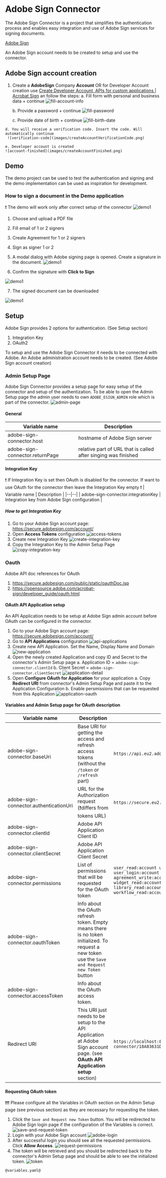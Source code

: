 
# Adobe Sign Connector

The Adobe Sign Connector is a project that simplifies the authentication process and enables easy integration and use of Adobe Sign services for signing documents.

[Adobe Sign](https://www.adobe.com/sign.html)

An Adobe Sign account needs to be created to setup and use the connector.

## Adobe Sign account creation

  1. Create a **AdobeSign** Company **Account** OR for Developer Account creation use [Create Developer Account, APIs for custom applications | Acrobat Sign](https://www.adobe.com/sign/developer-form.html) an follow the steps:
 	 a. Fill form with personal and business data + continue
 	 ![fill-account-info](images/createAccountFillInfo.png)

 	 b. Provide a password + continue
 	 ![fill-password](images/createAccountPassword.png)

 	 c. Provide date of birth + continue
 	 ![fill-birth-date](images/createAccountBirthDate.png)

 	d. You will receive a verification code. Insert the code. Will automatically continue
 	 ![verification-code](images/createAccountVerificationCode.png)

 	e. Developer account is created
 	![account-finished](images/createAccountFinished.png)

## Demo

The demo project can be used to test the authentication and signing and the demo implementation can be used as inspiration for development.

### How to sign a document in the Demo application
:exclamation: The demo will work only after correct setup of the connector
 ![demo1](images/demo1.png)

 1. Choose and upload a PDF file
 2. Fill email of 1 or 2 signers
 3. Create Agreement for 1 or 2 signers
 4. Sign as signer 1 or 2
 5. A modal dialog with Adobe signing page is opened. Create a signature in the document.
 ![demo1](images/demo2.png)

 6. Confirm the signature with **Click to Sign**

 ![demo1](images/demo3.png)

 7. The signed document can be downloaded

 ![demo1](images/demo4.png)


## Setup

Adobe Sign provides 2 options for authentication. (See Setup section)

 1. Integration Key
 2. OAuth2


To setup and use the Adobe Sign Connector it needs to be connected with Adobe. An Adobe administration account needs to be created. (See Adobe Sign account creation)

### Admin Setup Page
Adobe Sign Connector provides a setup page for easy setup of the connector and setup of the authentization.
To be able to open the Admin Setup page the admin user needs to own `ADOBE_ESIGN_ADMIN` role which is part of the connector.
![admin-page](images/adminPage.png)
#### General
| Variable name | Description |
|--|--|
| adobe-sign-connector.host | hostname of Adobe Sign server |
| adobe-sign-connector.returnPage | relative part of URL that is called after singing was finished |

#### Integration Key
:exclamation: If Integration Key is set then OAuth is disabled for the connector. If want to use OAuth for the connector then leave the Integration Key empty :exclamation:
| Variable name | Description |
|--|--|
| adobe-sign-connector.integrationKey | Integration key from Adobe Sign configuration |

##### How to get Integration Key

 1. Go to your Adobe Sign account page: https://secure.adobesign.com/account/
 2. Open **Access Tokens** configuration
 ![access-tokens](images/integrationKey1.png)
 3. Create new Integration Key
 ![create-integration-key](images/integrationKey2.png)
 4. Copy the Integration Key to the Admin Setup Page
 ![copy-integration-key](images/integrationKey3.png)

### Oauth
Adobe API doc references for OAuth

 1. https://secure.adobesign.com/public/static/oauthDoc.jsp
 2. https://opensource.adobe.com/acrobat-sign/developer_guide/oauth.html

#### OAuth API Application setup
An API Application needs to be setup at Adobe Sign admin account before OAuth can be configured in the connector.
 1. Go to your Adobe Sign account page: https://secure.adobesign.com/account/
 2. Go to **API Applications** configuration
 ![api-applications](images/oauth1.png)
 3. Create new API Application. Set the Name, Display Name and Domain
 ![new-application](images/oauth2.png)
 4. Open the newly created Application and copy ID and Secret to the connector's Admin Setup page
	 a. Application ID = `adobe-sign-connector.clientId`
	 b. Client Secret = `adobe-sign-connector.clientSecret`
	 ![application-detail](images/oauth3.png)
5. Open **Configure OAuth for Application** for your application
	a. Copy **Redirect URI** from connector's Admin Setup Page and paste it to the Application Configuration
	b. Enable persmissions that can be requested from this Application
	![application-oauth](images/oauth4.png)


#### Variables and Admin Setup page for OAuth description
| Variable name | Description | Example
|--|--|--|
| adobe-sign-connector.baseUri | Base URI for getting the access and refresh access tokens (without the `/token` or `/refresh` part) | `https://api.eu2.adobesign.com/oauth/v2`
| adobe-sign-connector.authenticationUri| URL for the Authorization request (:exclamation:differs from tokens URL)| `https://secure.eu2.adobesign.com/public/oauth/v2`
| adobe-sign-connector.clientId| Adobe API Application Client ID|
| adobe-sign-connector.clientSecret| Adobe API Application Client Secret |
| adobe-sign-connector.permissions | List of permissions that will be requested for the OAuth token | `user_read:account user_write:account user_login:account agreement_read:account agreement_write:account agreement_send:account widget_read:account widget_write:account library_read:account library_write:account workflow_read:account workflow_write:account`
| adobe-sign-connector.oauthToken | Info about the OAuth refresh token. Empty means there is no token initialized. To request a new token use the `Save and Request new Token` button |
| adobe-sign-connector.accessToken| Info about the OAuth access token. |
| Redirect URI | This URI just needs to be setup to the API Application at Adobe Sign account page. (see **OAuth API Application setup** section)| `https://localhost:8444/designer/pro/adobe-esign-connector/18A83631DA63DA93/oauthResume.ivp`


#### Requesting OAuth token
:exclamation::exclamation::exclamation: Please configure all the Variables in OAuth section on the Admin Setup page (see previous section) as they are necessary for requesting the token.

 1. Click the `Save and Request new Token` button. You will be redirected to Adobe Sign login page if the configuration of the Variables is correct.
![save-and-request-token](images/tokenRequest1.png)
2. Login with your Adobe Sign account
![adobe-login](images/tokenRequest2.png)
3. After successful login you should see all the requested permissions. Click **Allow Access**.
![request-permissions](images/tokenRequest3.png)
4. The token will be retrieved and you should be redirected back to the connector's Admin Setup page and should be able to see the initialized token.
![token](images/tokenRequest4.png)
```
@variables.yaml@
```
